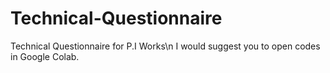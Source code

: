# Technical-Questionnaire
Technical Questionnaire for P.I Works\n
I would suggest you to open codes in Google Colab.
